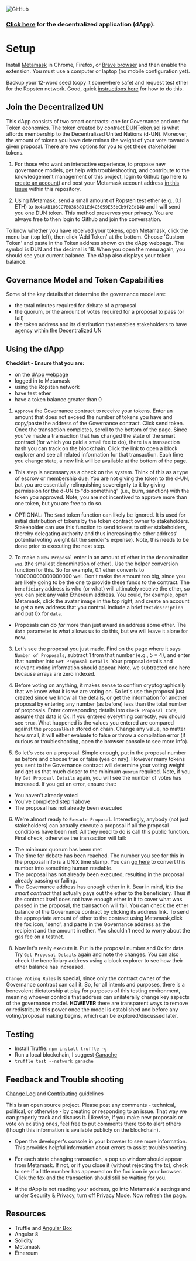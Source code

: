 ![GitHub](https://img.shields.io/github/license/FugueWeb/dapp-dun)

### [Click here](https://fugueweb.com/dev/dun) for the decentralized application (dApp).

# Setup

Install [Metamask](https://metamask.io/) in Chrome, Firefox, or [Brave browser](https://brave.com/) and then enable the extension. You must use a computer or laptop (no mobile configuration yet).

Backup your 12-word seed (copy it somewhere safe) and request test ether for the Ropsten network. Good, quick [instructions here](https://blog.bankex.org/how-to-buy-ethereum-using-metamask-ccea0703daec) for how to do this. 

## Join the Decentralized UN

This dApp consists of two smart contracts: one for Governance and one for Token economics. The token created by contract [DUNToken.sol](https://ropsten.etherscan.io/address/0x4aAB103CC7B0363891Ed4C5059E55bCb9f2Ed14D) is what affords membership to the Decentralized United Nations (d-UN). Moreover, the amount of tokens you have determines the weight of your vote toward a given proposal. There are two options for you to get these stakeholder tokens.

1. For those who want an interactive experience, to propose new governance models, get help with troubleshooting, and contribute to the knowledgement management of this project, login to Github (go here to [create an account](https://github.com/join)) and post your Metamask account address [in this Issue](https://github.com/fuguefoundation/dapp-dun/issues/1) within this repository.

2. Using Metamask, send a small amount of Ropsten test ether (e.g., 0.1 ETH) to `0x4aAB103CC7B0363891Ed4C5059E55bCb9f2Ed14D` and I will send you one DUN token. This method preserves your privacy. You are always free to then login to Github and join the conversation.

To know whether you have received your tokens, open Metamask, click the menu bar (top left), then click 'Add Token' at the bottom. Choose 'Custom Token' and paste in the Token address shown on the dApp webpage. The symbol is DUN and the decimal is 18. When you open the menu again, you should see your current balance. The dApp also displays your token balance.

## Governance Model and Token Capabilities

Some of the key details that determine the governance model are:
* the total minutes required for debate of a proposal
* the quorum, or the amount of votes required for a proposal to pass (or fail)
* the token address and its distribution that enables stakeholders to have agency within the Decentralized UN

## Using the dApp

**Checklist - Ensure that you are:** 
* on the [dApp webpage](https://fugueweb.com/dev/dun)
* logged in to Metamask
* using the Ropsten network
* have test ether
* have a token balance greater than 0

1. `Approve` the Governance contract to receive your tokens. Enter an amount that does not exceed the number of tokens you have and copy/paste the address of the Governance contract. Click send token. Once the transaction completes, scroll to the bottom of the page. Since you've made a transaction that has changed the state of the smart contract (for which you paid a small fee to do), there is a transaction hash you can track on the blockchain. Click the link to open a block explorer and see all related information for that transaction. Each time you change state, a new link will be available at the bottom of the page.

* This step is necessary as a check on the system. Think of this as a type of escrow or membership due. You are not giving the token to the d-UN, but you are essentially relinquishing sovereignty to it by giving permission for the d-UN to "do something" (i.e., burn, sanction) with the token you approved. Note, you are not incentived to approve more than one token, but you are free to do so.

* OPTIONAL: The `Send` token function can likely be ignored. It is used for initial distribution of tokens by the token contract owner to stakeholders. Stakeholder can use this function to send tokens to other stakeholders, thereby delegating authority and thus increasing the other address' potential voting weight (at the sender's expense). Note, this needs to be done prior to executing the next step.

2. To make a `New Proposal` enter in an amount of ether in the denomination `wei` (the smallest denomination of ether). Use the helper conversion function for this. So for example, 0.1 ether converts to 100000000000000000 wei. Don't make the amount too big, since you are likely going to be the one to provide these funds to the contract. The `beneficiary` address is who (or what) will ultimately receive the ether, so you can pick any valid Ethereum address. You could, for example, open Metamask, click the avatar image in the top right, and create an account to get a new address that you control. Include a brief text `description` and put 0x for `data`.

* Proposals can do *far* more than just award an address some ether. The `data` parameter is what allows us to do this, but we will leave it alone for now.

3. Let's see the proposal you just made. Find on the page where it says `Number of Proposals`, subtract 1 from that number (e.g., 5 = 4), and enter that number into `Get Proposal Details`. Your proposal details and relevant voting information should appear. Note, we subtracted one here because arrays are zero indexed.

4. Before voting on anything, it makes sense to confirm cryptographically that we know what it is we are voting on. So let's use the proposal just created since we know all the details, or get the information for another proposal by entering any number (as before) less than the total number of proposals. Enter corresponding details into `Check Proposal Code`, assume that data is 0x. If you entered everything correctly, you should see `true`. What happened is the values you entered are compared against the `proposalHash` stored on chain. Change any value, no matter how small, it will either evaluate to false or throw a compilation error (if curious or troubleshooting, open the browser console to see more info).

5. So let's `vote` on a proposal. Simple enough, put in the proposal number as before and choose true or false (yea or nay). However many tokens you sent to the Governance contract will determine your voting weight and get us that much closer to the minimum `quorum` required. Note, if you try `Get Proposal Details` again, you will see the number of votes has increased. If you get an error, ensure that:
* You haven't already voted
* You've completed step 1 above
* The proposal has not already been executed

6. We're almost ready to `Execute Proposal`. Interestingly, anybody (not just stakeholders) can actually execute a proposal if all the proposal conditions have been met. All they need to do is call this public function. Final check, otherwise the transaction will fail:
* The minimum quorum has been met
* The time for debate has been reached. The number you see for this in the proposal info is a UNIX time stamp. You can [go here](https://www.unixtimestamp.com/) to convert this number into something human readable.
* The proposal has not already been executed, resulting in the proposal already passing or failing.
* The Governance address has enough ether in it. Bear in mind, *it is the smart contract* that actually pays out the ether to the beneficiary. Thus if the contract itself does not have enough ether in it to cover what was passed in the proposal, the transaction will fail. You can check the ether balance of the Governance contract by clicking its address link. To send the appropriate amount of ether to the contract using Metamask,click the fox icon, 'send', and paste in the Governance address as the recipient and the amount in ether. You shouldn't need to worry about the gas fee on a testnet.

8. Now let's really execute it. Put in the proposal number and 0x for data. Try `Get Proposal Details` again and note the changes. You can also check the beneficiary address using a block explorer to see how their ether balance has increased.

`Change Voting Rules` is special, since only the contract owner of the Governance contract can call it. So, for all intents and purposes, there is a benevolent dictatorship at play for purposes of this testing environment, meaning whoever controls that address can unilaterally change key aspects of the governance model. **HOWEVER** there are transparent ways to remove or redistribute this power once the model is established and before any voting/proposal making begins, which can be explored/discussed later.

## Testing

* Install Truffle: `npm install truffle -g`
* Run a local blockchain, I suggest [Ganache](https://www.trufflesuite.com/docs/ganache/overview)
* `truffle test --network ganache`

## Feedback and Trouble shooting 

[Change Log](https://github.com/FugueWeb/dapp-dun/blob/master/.github/CHANGELOG.md) and [Contributing](https://github.com/FugueWeb/dapp-dun/blob/master/.github/CONTRIBUTING.md) guidelines

This is an open source project. Please post any comments - technical, political, or otherwise - by creating or responding to an issue. That way we can properly track and discuss it. Likewise, if you make new proposals or vote on existing ones, feel free to put comments there too to alert others (though this information is available publicly on the blockchain).

* Open the developer's console in your browser to see more information. This provides helpful information about errors to assist troubleshooting.

* For each state changing transaction, a pop up window should appear from Metamask. If not, or if you close it (without rejecting the tx), check to see if a little number has appeared on the fox icon in your browser. Click the fox and the transaction should still be waiting for you.

* If the dApp is not reading your address, go into Metamask's settings and under Security & Privacy, turn off Privacy Mode. Now refresh the page. 

## Resources

* Truffle and [Angular Box](https://truffleframework.com/boxes/angular-truffle-box)
* Angular 8
* Solidity
* Metamask
* Ethereum
